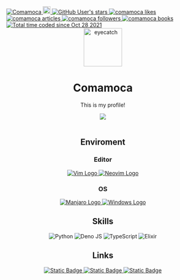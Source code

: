  <div aligin="center"> 

  <a href="https://github.com/Comamoca/">
    <img src="https://komarev.com/ghpvc/?username=Comamoca&style=flat-square" alt="Comamoca" />
  </a>
  <a href="https://github.com/Comamoca">
    <img height="20" src="https://img.shields.io/github/followers/Comamoca?label=follow&logo=github&style=flat-square" />
  </a>
  <a href="https://github.com/Comamoca">
      <img alt="GitHub User's stars" src="https://img.shields.io/github/stars/Comamoca?style=flat-square&logo=Github">
  </a>

 <!-- Zenn -->

 <!-- Like のバッジ -->
  <a href="https://zenn.dev/comamoca">
    <img src="https://zenn.badge.nikaera.com/s/comamoca/likes?style=flat-square" alt="comamoca likes" />
  </a>

  <!-- Articles のバッジ -->
  <a href="https://zenn.dev/comamoca/articles">
    <img src="https://zenn.badge.nikaera.com/s/comamoca/articles?style=flat-square" alt="comamoca articles" />
  </a>

  <!-- Followers のバッジ -->
  <a href="https://zenn.dev/comamoca/followers">
    <img src="https://zenn.badge.nikaera.com/s/comamoca/followers?style=flat-square" alt="comamoca followers" />
  </a>

  <!-- Books のバッジ -->
  <a href="https://zenn.dev/comamoca/books">
    <img src="https://zenn.badge.nikaera.com/s/comamoca/books?style=flat-square" alt="comamoca books" />
  </a>

  <a href="https://wakatime.com/@aff9e362-de3f-4144-af42-7988698ddf15">
    <img src="https://wakatime.com/badge/user/aff9e362-de3f-4144-af42-7988698ddf15.svg" alt="Total time coded since Oct 28 2021" />
  </a>
<div>

<div align="center">

<img src="https://emoji2svg.deno.dev/api/🦊" alt="eyecatch" height="100">

# Comamoca

This is my profile!

<img src="https://kusa-image.deno.dev/?user=comamoca">

<br>
<br>

<!-- </div> -->
<!--  -->
<!-- <div aligin="center"> -->

## Enviroment

### Editor

<a href="https://www.vim.org/">
  <img alt="Vim Logo" src="https://img.shields.io/badge/Vim-_?style=for-the-badge&logo=Vim&logoColor=%23019331&labelColor=%23555555&color=%23019331">
</a>

<a href="https://neovim.io/">
  <img alt="Neovim Logo" src="https://img.shields.io/badge/Neovim-_?style=for-the-badge&logo=Neovim&logoColor=%237eb863&labelColor=%23555555&color=%237eb863">
</a>


### OS

<a href="https://manjaro.org/">
<img alt="Manjaro Logo" src="https://img.shields.io/badge/Manjaro-_?style=for-the-badge&logo=Manjaro&logoColor=%2335bfa4&labelColor=%23555555&color=%2335bfa4">
</a>

<a href="https://www.microsoft.com/windows/">
  <img alt="Windows Logo" src="https://img.shields.io/badge/Windows-_?style=for-the-badge&logo=windows11&logoColor=%2300a8e8&color=%23555555">
</a>





<a href="">
</a>


## Skills

![Python](https://img.shields.io/badge/python-3670A0?style=for-the-badge&logo=python&logoColor=ffdd54)
![Deno JS](https://img.shields.io/badge/deno%20js-000000?style=for-the-badge&logo=deno&logoColor=white)
![TypeScript](https://img.shields.io/badge/typescript-%23007ACC.svg?style=for-the-badge&logo=typescript&logoColor=white)
![Elixir](https://img.shields.io/badge/elixir-%234B275F.svg?style=for-the-badge&logo=elixir&logoColor=white)

## Links

<a href="https://bsky.app/profile/comamoca.dev">
  <img alt="Static Badge" src="https://img.shields.io/badge/Bluesky-_?style=flat-square&logo=bluesky&color=%23555555">
</a>
<a href="https://vrchat.com/home/user/usr_695212b9-72ea-4503-8109-47eb12d02a5d">
  <img alt="Static Badge" src="https://img.shields.io/badge/VRChat-_?style=flat-square&color=%23555555">
</a>

<a href="https://discord.com/users/comamoca">
  <img alt="Static Badge" src="https://img.shields.io/badge/Discord-_?style=flat-square&logo=discord&color=%23555555">
</a>


</div>
